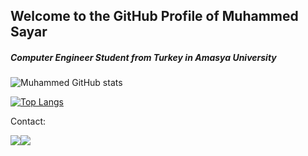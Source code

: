
## Welcome to the GitHub Profile of Muhammed Sayar 


<h5>Computer Engineer Student from Turkey in Amasya University</h5>

![Muhammed GitHub stats](https://github-readme-stats.vercel.app/api?username=mrrsayarr&count_private=true&theme=gruvbox&locale=en&layout=compact)


[![Top Langs](https://github-readme-stats.vercel.app/api/top-langs/?username=mrrsayarr&hide_progress=true&theme=gruvbox&locale=en&layout=compact)](https://github.com/mrrsayarr/github-readme-stats)


<!-- <img src="https://img.shields.io/badge/Dart-0175C2?style=for-the-badge&logo=dart&logoColor=white">  <img src="https://img.shields.io/badge/Python-3776AB?style=for-the-badge&logo=python&logoColor=white">  <img src="https://img.shields.io/badge/HTML5-E34F26?style=for-the-badge&logo=html5&logoColor=white">  <img src="https://img.shields.io/badge/Markdown-000000?style=for-the-badge&logo=markdown&logoColor=white">  <img src="https://img.shields.io/badge/Flask-000000?style=for-the-badge&logo=flask&logoColor=white">  <img src="https://img.shields.io/badge/Django-092E20?style=for-the-badge&logo=django&logoColor=white">  <img src="https://img.shields.io/badge/JavaScript-323330?style=for-the-badge&logo=javascript&logoColor=F7DF1E">   -->



Contact:

<a href = "mailto:muhammedsayar47@gmail.com"><img src="https://img.shields.io/badge/Gmail-D14836?style=for-the-badge&logo=gmail&logoColor=white"></a><a href ="mailto:mrsayarr@protonmail.com"><img src ="https://img.shields.io/badge/ProtonMail-8B89CC?style=for-the-badge&logo=protonmail&logoColor=white"></a>